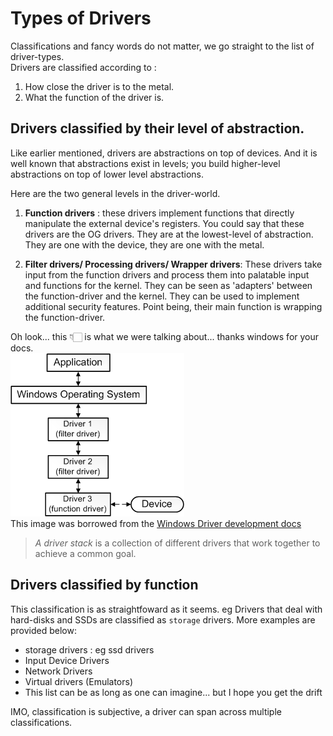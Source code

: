 # Types of Drivers

Classifications and fancy words do not matter, we go straight to the list of driver-types.  
Drivers are classified according to : 
1. How close the driver is to the metal.
2. What the function of the driver is.


## Drivers classified by their level of abstraction.
Like earlier mentioned, drivers are abstractions on top of devices. And it is well known that abstractions exist in levels; you build higher-level abstractions on top of lower level abstractions.  

Here are the two general levels in the driver-world.

1. **Function drivers** : these drivers implement functions that directly manipulate the external device's registers. You could say that these drivers are the OG drivers. They are at the lowest-level of abstraction. They are one with the device, they are one with the metal.    
 
2. **Filter drivers/ Processing drivers/ Wrapper drivers**: These drivers take input from the function drivers and process them into palatable input and functions for the kernel. They can be seen as 'adapters' between the function-driver and the kernel. They can be used to implement additional security features. Point being, their main function is wrapping the function-driver.  

Oh look... this 👇🏻 is what we were talking about... thanks windows for your docs.  
![Alt text](img/types_of_drivers.png)  
This image was borrowed from the [Windows Driver development docs][Windows_driver_development_docs]  

>*A driver stack* is a collection of different drivers that work together to achieve a common goal.   

## Drivers classified by function  

This classification is as straightfoward as it seems. eg Drivers that deal with hard-disks and SSDs are classified as `storage` drivers. More examples are provided below:  

- storage drivers : eg ssd drivers
- Input Device Drivers
- Network Drivers
- Virtual drivers (Emulators)
- This list can be as long as one can imagine... but I hope you get the drift

IMO, classification is subjective, a driver can span across multiple classifications.  

[Windows_driver_development_docs]: https://learn.microsoft.com/en-us/windows-hardware/drivers/gettingstarted/what-is-a-driver-